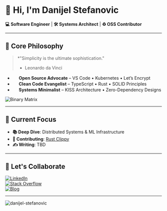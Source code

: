 # 👋 Hi, I'm Danijel Stefanovic

**💻 Software Engineer** | **🛠️ Systems Architect** | **♻️ OSS Contributor**  

---

## 🚀 Core Philosophy  
> *"Simplicity is the ultimate sophistication."  
> * Leonardo da Vinci

- <img src="https://simpleicons.org/icons/github.svg" width="16" style="color:#181717"> **Open Source Advocate** – VS Code • Kubernetes • Let’s Encrypt 
- <img src="https://simpleicons.org/icons/codacy.svg" width="16" style="color:#222F29"> **Clean Code Evangelist** – TypeScript • Rust • SOLID Principles  
- <img src="https://simpleicons.org/icons/linux.svg" width="16" style="color:#FCC624"> **Systems Minimalist** – KISS Architecture • Zero-Dependency Designs  

![Binary Matrix](https://media.giphy.com/media/QpVUMRUJGokfqXyfa1/giphy.gif)  

---

## 🔭 Current Focus  
- **📚 Deep Dive**: Distributed Systems & ML Infrastructure  
- **🌱 Contributing**: [Rust Clippy](https://github.com/rust-lang/rust-clippy)  
- **✍️ Writing**: TBD

---

## 🤝 Let's Collaborate  

[![LinkedIn](https://img.shields.io/badge/-CONNECT-0077B5?style=for-the-badge&logo=linkedin&logoColor=white)](https://linkedin.com/in/danijel-stefanovic)  
[![Stack Overflow](https://img.shields.io/badge/-ASK_ME-F58025?style=for-the-badge&logo=stackoverflow&logoColor=white)](https://stackoverflow.com/users/17238650)  
[![Blog](https://img.shields.io/badge/-READ-FF7139?style=for-the-badge&logo=hexo&logoColor=white)]()  

---

<img src="https://komarev.com/ghpvc/?username=D-anijel-S-tefanovic&label=Profile+Views&color=green&style=for-the-badge" alt="danijel-stefanovic" />  

